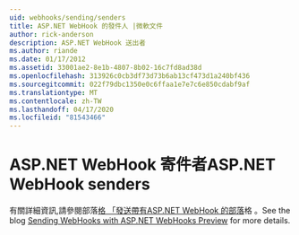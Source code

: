 ```yaml
---
uid: webhooks/sending/senders
title: ASP.NET WebHook 的發件人 |微軟文件
author: rick-anderson
description: ASP.NET WebHook 送出者
ms.author: riande
ms.date: 01/17/2012
ms.assetid: 33001ae2-8e1b-4807-8b02-16c7fd8ad38d
ms.openlocfilehash: 313926c0cb3df73d73b6ab13cf473d1a240bf436
ms.sourcegitcommit: 022f79dbc1350e0c6ffaa1e7e7c6e850cdabf9af
ms.translationtype: MT
ms.contentlocale: zh-TW
ms.lasthandoff: 04/17/2020
ms.locfileid: "81543466"
---
```

# <a name="aspnet-webhook-senders"></a><span data-ttu-id="6725b-103">ASP.NET WebHook 寄件者</span><span class="sxs-lookup"><span data-stu-id="6725b-103">ASP.NET WebHook senders</span></span>

<span data-ttu-id="6725b-104">有關詳細資訊,請參閱部落[格 「發送帶有ASP.NET WebHook 的部落](https://devblogs.microsoft.com/aspnet/sending-webhooks-with-asp-net-webhooks-preview/)格 。</span><span class="sxs-lookup"><span data-stu-id="6725b-104">See the blog [Sending WebHooks with ASP.NET WebHooks Preview](https://devblogs.microsoft.com/aspnet/sending-webhooks-with-asp-net-webhooks-preview/) for more details.</span></span>
